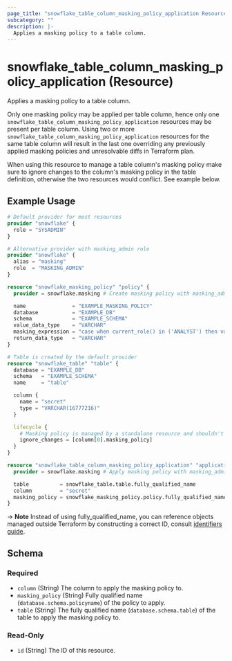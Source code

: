 ```yaml
---
page_title: "snowflake_table_column_masking_policy_application Resource - terraform-provider-snowflake"
subcategory: ""
description: |-
  Applies a masking policy to a table column.
---
```


# snowflake_table_column_masking_policy_application (Resource)

Applies a masking policy to a table column.

Only one masking policy may be applied per table column, hence only one `snowflake_table_column_masking_policy_application` resources may be present per table column.
Using two or more `snowflake_table_column_masking_policy_application` resources for the same table column will result in the last one overriding any previously applied masking policies and unresolvable diffs in Terraform plan.

When using this resource to manage a table column's masking policy make sure to ignore changes to the column's masking policy in the table definition, otherwise the two resources would conflict. See example below.

## Example Usage

```terraform
# Default provider for most resources
provider "snowflake" {
  role = "SYSADMIN"
}

# Alternative provider with masking_admin role
provider "snowflake" {
  alias = "masking"
  role  = "MASKING_ADMIN"
}

resource "snowflake_masking_policy" "policy" {
  provider = snowflake.masking # Create masking policy with masking_admin role

  name               = "EXAMPLE_MASKING_POLICY"
  database           = "EXAMPLE_DB"
  schema             = "EXAMPLE_SCHEMA"
  value_data_type    = "VARCHAR"
  masking_expression = "case when current_role() in ('ANALYST') then val else sha2(val, 512) end"
  return_data_type   = "VARCHAR"
}

# Table is created by the default provider
resource "snowflake_table" "table" {
  database = "EXAMPLE_DB"
  schema   = "EXAMPLE_SCHEMA"
  name     = "table"

  column {
    name = "secret"
    type = "VARCHAR(16777216)"
  }

  lifecycle {
    # Masking policy is managed by a standalone resource and shouldn't be changed by the table resource.
    ignore_changes = [column[0].masking_policy]
  }
}

resource "snowflake_table_column_masking_policy_application" "application" {
  provider = snowflake.masking # Apply masking policy with masking_admin role

  table          = snowflake_table.table.fully_qualified_name
  column         = "secret"
  masking_policy = snowflake_masking_policy.policy.fully_qualified_name
}
```
-> **Note** Instead of using fully_qualified_name, you can reference objects managed outside Terraform by constructing a correct ID, consult [identifiers guide](../guides/identifiers_rework_design_decisions#new-computed-fully-qualified-name-field-in-resources).
<!-- TODO(SNOW-1634854): include an example showing both methods-->


<!-- schema generated by tfplugindocs -->
## Schema

### Required

- `column` (String) The column to apply the masking policy to.
- `masking_policy` (String) Fully qualified name (`database.schema.policyname`) of the policy to apply.
- `table` (String) The fully qualified name (`database.schema.table`) of the table to apply the masking policy to.

### Read-Only

- `id` (String) The ID of this resource.
